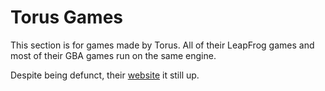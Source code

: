 # Torus Games
This section is for games made by Torus. All of their LeapFrog games and most of their GBA games run on the same engine.

Despite being defunct, their [website](https://www.torus.com.au/) it still up.
